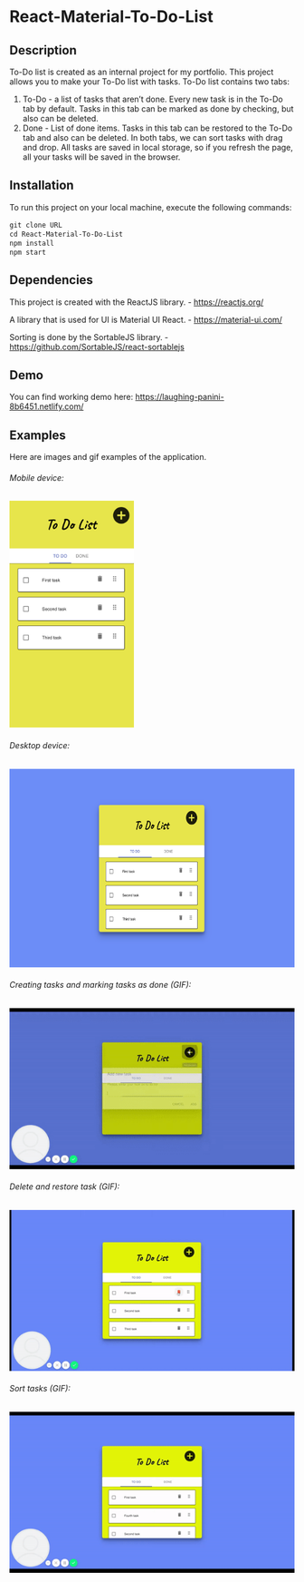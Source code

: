 # React-Material-To-Do-List

## Description

To-Do list is created as an internal project for my portfolio. 
This project allows you to make your To-Do list with tasks. To-Do list contains two tabs:
1. To-Do - a list of tasks that aren’t done. Every new task is in the To-Do tab by default. Tasks in this tab can be marked as done by checking, but also can be deleted.
2. Done - List of done items. Tasks in this tab can be restored to the To-Do tab and also can be deleted.
In both tabs, we can sort tasks with drag and drop. All tasks are saved in local storage, so if you refresh the page, all your tasks will be saved in the browser.

## Installation

To run this project on your local machine, execute the following commands:

```
git clone URL
cd React-Material-To-Do-List
npm install
npm start
```
## Dependencies

This project is created with the ReactJS library. - https://reactjs.org/

A library that is used for UI is Material UI React. - https://material-ui.com/

Sorting is done by the SortableJS library. - https://github.com/SortableJS/react-sortablejs

## Demo

You can find working demo here: https://laughing-panini-8b6451.netlify.com/

## Examples

Here are images and gif examples of the application.

###### Mobile device:

<img src="https://github.com/NatasaMirazic/React-Material-To-Do-List/blob/master/src/images/Mobile.png" alt="Mobile" width="220" height="400">

###### Desktop device:

<img src="https://github.com/NatasaMirazic/React-Material-To-Do-List/blob/master/src/images/Desktop.png" alt="Desktop" width="600" height="350">

###### Creating tasks and marking tasks as done (GIF):

![Create and mark](https://github.com/NatasaMirazic/React-Material-To-Do-List/blob/master/src/images/Add%20and%20mark.gif)

###### Delete and restore task (GIF):

![Delete and restore](https://github.com/NatasaMirazic/React-Material-To-Do-List/blob/master/src/images/Delete%20and%20restore.gif)

###### Sort tasks (GIF):

![Sort](https://github.com/NatasaMirazic/React-Material-To-Do-List/blob/master/src/images/Sort.gif)
